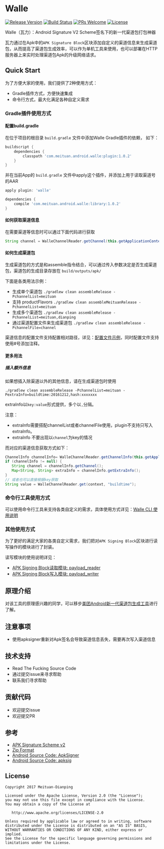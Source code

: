 # Walle
[![Release Version](https://api.bintray.com/packages/meituan/maven/com.meituan.android.walle:library/images/download.svg)](https://github.com/Meituan-Dianping/walle/releases)
[![Build Status](https://api.travis-ci.org/Meituan-Dianping/walle.svg?branch=master)](https://travis-ci.org/Meituan-Dianping/walle)
[![PRs Welcome](https://img.shields.io/badge/PRs-welcome-brightgreen.svg)](https://github.com/Meituan-Dianping/walle/pulls)
[![License](https://img.shields.io/badge/License-Apache%202.0-blue.svg)](https://raw.githubusercontent.com/Meituan-Dianping/walle/master/LICENSE)

Walle（瓦力）：Android Signature V2 Scheme签名下的新一代渠道包打包神器

瓦力通过在Apk中的`APK Signature Block`区块添加自定义的渠道信息来生成渠道包，从而提高了渠道包生成效率，可以作为单机工具来使用，也可以部署在HTTP服务器上来实时处理渠道包Apk的升级网络请求。

## Quick Start
为了方便大家的使用，我们提供了2种使用方式：

* Gradle插件方式，方便快速集成
* 命令行方式，最大化满足各种自定义需求

### Gradle插件使用方式
#### 配置build.gradle

在位于项目的根目录 `build.gradle` 文件中添加Walle Gradle插件的依赖， 如下：

```groovy
buildscript {
    dependencies {
        classpath 'com.meituan.android.walle:plugin:1.0.2'
    }
}
```

并在当前App的 `build.gradle` 文件中apply这个插件，并添加上用于读取渠道号的AAR

```groovy
apply plugin: 'walle'

dependencies {
    compile 'com.meituan.android.walle:library:1.0.2'
}
```

#### 如何获取渠道信息

在需要渠道等信息时可以通过下面代码进行获取

```java
String channel = WalleChannelReader.getChannel(this.getApplicationContext());
```

#### 如何生成渠道包

生成渠道包的方式是和assemble指令结合，可以通过传入参数决定是否生成渠道包，渠道包的生成目录存放在 `build/outputs/apk/`

下面是各类用法示例：

* 生成单个渠道包 `./gradlew clean assembleRelease -PchannelList=meituan`
* 支持 productFlavors `./gradlew clean assembleMeituanRelease -PchannelList=meituan`
* 生成多个渠道包 `./gradlew clean assembleRelease -PchannelList=meituan,dianping`
* 通过渠道配置文件来生成渠道包 `./gradlew clean assembleRelease -PchannelFile=channel`

渠道信息的配置文件支持配置相对路径，详见：[配置文件示例](app/channel)，同时配置文件支持使用#号添加注释。

#### 更多用法

##### 插入额外信息

如果想插入除渠道以外的其他信息，请在生成渠道包时使用

```
./gradlew clean assembleRelease -PchannelList=meituan -PextraInfo=buildtime:20161212,hash:xxxxxxx
```

extraInfo以`key:value`形式提供，多个以`,`分隔。

注意：

- extraInfo需要搭配channelList或者channelFile使用，plugin不支持只写入extraInfo。
- extraInfo 不要出现以`channel`为key的情况

而对应的渠道信息获取方式如下：

```java
ChannelInfo channelInfo= WalleChannelReader.getChannelInfo(this.getApplicationContext());
if (channelInfo != null) {
   String channel = channelInfo.getChannel();
   Map<String, String> extraInfo = channelInfo.getExtraInfo();
}
// 或者也可以直接根据key获取
String value = WalleChannelReader.get(context, "buildtime");
```

### 命令行工具使用方式

可以使用命令行工具来支持各类自定义的需求，具体使用方式详见：[Walle CLI 使用说明](walle-cli/README.md)

### 其他使用方式

为了更好的满足大家的各类自定义需求，我们把对`APK Signing Block`区块进行读写操作的模块进行了封装。

读写模块的使用说明详见：

* [APK Signing Block读取模块: payload_reader](payload_reader/README.md)
* [APK Signing Block写入模块: payload_writer](payload_writer/README.md)

## 原理介绍

对该工具的原理感兴趣的同学，可以移步[美团Android新一代渠道包生成工具](http://tech.meituan.com/android-apk-v2-signature-scheme.html)进行了解。

## 注意事项

* 使用apksigner重新对Apk签名会导致渠道信息丢失，需要再次写入渠道信息

## 技术支持

* Read The Fucking Source Code
* 通过提交issue来寻求帮助
* 联系我们寻求帮助

## 贡献代码
* 欢迎提交issue
* 欢迎提交PR

## 参考
* [APK Signature Scheme v2](https://source.android.com/security/apksigning/v2.html)
* [Zip Format](https://en.wikipedia.org/wiki/Zip_(file_format))
* [Android Source Code: ApkSigner](https://android.googlesource.com/platform/build/+/8740e9d)
* [Android Source Code: apksig](https://android.googlesource.com/platform/tools/apksig/)

## License

    Copyright 2017 Meituan-Dianping

    Licensed under the Apache License, Version 2.0 (the "License");
    you may not use this file except in compliance with the License.
    You may obtain a copy of the License at

       http://www.apache.org/licenses/LICENSE-2.0

    Unless required by applicable law or agreed to in writing, software
    distributed under the License is distributed on an "AS IS" BASIS,
    WITHOUT WARRANTIES OR CONDITIONS OF ANY KIND, either express or implied.
    See the License for the specific language governing permissions and
    limitations under the License.
